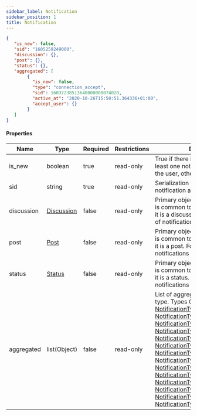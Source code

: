 ```yaml
---
sidebar_label: Notification
sidebar_position: 1
title: Notification
---
```


```json
{
   "is_new": false,
   "sid": "1605259249000",
   "discussion": {},
   "post": {},
   "status": {},
   "aggregated": [
        {
          "is_new": false,
          "type": "connection_accept",
          "sid": 16037238513640000000074020,
          "active_at": "2020-10-26T15:50:51.364336+01:00",
          "accept_user": {}
        }
   ]
}
```

#### Properties

|Name|Type|Required|Restrictions| Description                                                                                                                                                                                                                                                                                                                                                                                                                                                                                                                                                                                                                                                                                                                                                                                                                                                                                                                                                                                                                                                                                                                                                                                                                                                                                                                                                                                                                                                          |
|---|---|---|---|----------------------------------------------------------------------------------------------------------------------------------------------------------------------------------------------------------------------------------------------------------------------------------------------------------------------------------------------------------------------------------------------------------------------------------------------------------------------------------------------------------------------------------------------------------------------------------------------------------------------------------------------------------------------------------------------------------------------------------------------------------------------------------------------------------------------------------------------------------------------------------------------------------------------------------------------------------------------------------------------------------------------------------------------------------------------------------------------------------------------------------------------------------------------------------------------------------------------------------------------------------------------------------------------------------------------------------------------------------------------------------------------------------------------------------------------------------------------|
|is_new|boolean|true|read-only| True if there is in aggregate list at least one notification not yet read by the user, otherwise false.                                                                                                                                                                                                                                                                                                                                                                                                                                                                                                                                                                                                                                                                                                                                                                                                                                                                                                                                                                                                                                                                                                                                                                                                                                                                                                                                                              |
|sid|string|true|read-only| Serialization id of the macro notification aggregate block.                                                                                                                                                                                                                                                                                                                                                                                                                                                                                                                                                                                                                                                                                                                                                                                                                                                                                                                                                                                                                                                                                                                                                                                                                                                                                                                                                                                                          |
|discussion|[Discussion](/docs/apireference/v2/schemas/discussion)|false|read-only| Primary object involved (object that is common to notifications group) if it is a discusssion. For some types of notifications it will not be present.                                                                                                                                                                                                                                                                                                                                                                                                                                                                                                                                                                                                                                                                                                                                                                                                                                                                                                                                                                                                                                                                                                                                                                                                                                                                                                               |
|post|[Post](/docs/apireference/v2/schemas/post)|false|read-only| Primary object involved (object that is common to notifications group) if it is a post. For some types of notifications it will not be present.                                                                                                                                                                                                                                                                                                                                                                                                                                                                                                                                                                                                                                                                                                                                                                                                                                                                                                                                                                                                                                                                                                                                                                                                                                                                                                                      |
|status|[Status](/docs/apireference/v2/schemas/status)|false|read-only| Primary object involved (object that is common to notifications group) if it is a status. For some types of notifications it will not be present.                                                                                                                                                                                                                                                                                                                                                                                                                                                                                                                                                                                                                                                                                                                                                                                                                                                                                                                                                                                                                                                                                                                                                                                                                                                                                                                    |
|aggregated|list(Object)|false|read-only| List of aggregated notifications by type. Types Object: [NotificationTypeComment](/docs/apireference/v2/schemas/NotificationTypes/type_comment), [NotificationTypeMention](/docs/apireference/v2/schemas/NotificationTypes/type_mention), [NotificationTypeConnectionAccept](/docs/apireference/v2/schemas/NotificationTypes/type_connection_accept), [NotificationTypeConnectionRequest](/docs/apireference/v2/schemas/NotificationTypes/type_connection_request), [NotificationTypePrivateMessage](/docs/apireference/v2/schemas/private_message), [NotificationTypeFollow](/docs/apireference/v2/schemas/NotificationTypes/type_follow), [NotificationTypeVoteUp](/docs/apireference/v2/schemas/NotificationTypes/type_voteup), [NotificationTypeBlockedUser](/docs/apireference/v2/schemas/NotificationTypes/type_blocked_user), [NotificationTypeUnBlockedUser](/docs/apireference/v2/schemas/NotificationTypes/type_unblocked_user), [NotificationTypeKindlyNotice](/docs/apireference/v2/schemas/NotificationTypes/type_kindly_notice), [NotificationTypeCollapsedFor](/docs/apireference/v2/schemas/NotificationTypes/type_collapsed_for), [NotificationTypeDeletedFor](/docs/apireference/v2/schemas/NotificationTypes/type_deleted_for), [NotificationTypeCustomNotification](/docs/apireference/v2/schemas/NotificationTypes/type_custom_notification), [NotificationTypeContribution](/docs/apireference/v2/schemas/NotificationTypes/type_contribution) |
